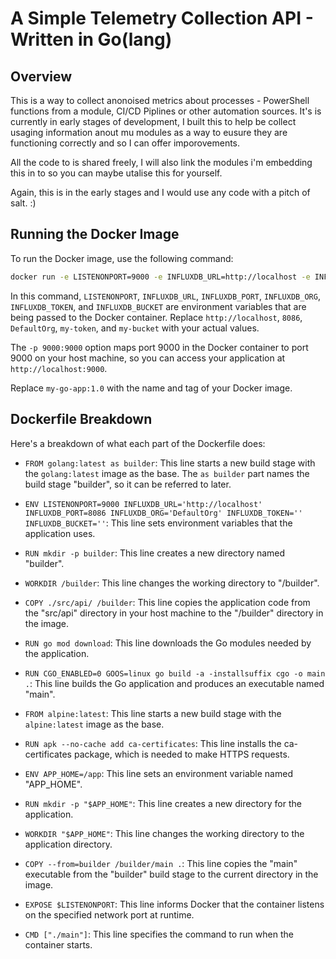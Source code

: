 # A Simple Telemetry Collection API - Written in Go(lang)

## Overview
This is a way to collect anonoised metrics about processes - PowerShell functions from a module, CI/CD Piplines or other automation sources. 
It's is currently in early stages of development, I built this to help be collect usaging information anout mu modules as a way to eusure they are functioning correctly and so I can offer imporovements. 

All the code to is shared freely, I will also link the modules i'm embedding this in to so you can maybe utalise this for yourself. 

Again, this is in the early stages and I would use any code with a pitch of salt. :)

## Running the Docker Image

To run the Docker image, use the following command:

```bash
docker run -e LISTENONPORT=9000 -e INFLUXDB_URL=http://localhost -e INFLUXDB_PORT=8086 -e INFLUXDB_ORG=DefaultOrg -e INFLUXDB_TOKEN=my-token -e INFLUXDB_BUCKET=my-bucket -p 9000:9000 my-go-app:1.0
```

In this command, `LISTENONPORT`, `INFLUXDB_URL`, `INFLUXDB_PORT`, `INFLUXDB_ORG`, `INFLUXDB_TOKEN`, and `INFLUXDB_BUCKET` are environment variables that are being passed to the Docker container. Replace `http://localhost`, `8086`, `DefaultOrg`, `my-token`, and `my-bucket` with your actual values.

The `-p 9000:9000` option maps port 9000 in the Docker container to port 9000 on your host machine, so you can access your application at `http://localhost:9000`.

Replace `my-go-app:1.0` with the name and tag of your Docker image.

## Dockerfile Breakdown

Here's a breakdown of what each part of the Dockerfile does:

- `FROM golang:latest as builder`: This line starts a new build stage with the `golang:latest` image as the base. The `as builder` part names the build stage "builder", so it can be referred to later.

- `ENV LISTENONPORT=9000 INFLUXDB_URL='http://localhost' INFLUXDB_PORT=8086 INFLUXDB_ORG='DefaultOrg' INFLUXDB_TOKEN='' INFLUXDB_BUCKET=''`: This line sets environment variables that the application uses.

- `RUN mkdir -p builder`: This line creates a new directory named "builder".

- `WORKDIR /builder`: This line changes the working directory to "/builder".

- `COPY ./src/api/ /builder`: This line copies the application code from the "src/api" directory in your host machine to the "/builder" directory in the image.

- `RUN go mod download`: This line downloads the Go modules needed by the application.

- `RUN CGO_ENABLED=0 GOOS=linux go build -a -installsuffix cgo -o main .`: This line builds the Go application and produces an executable named "main".

- `FROM alpine:latest`: This line starts a new build stage with the `alpine:latest` image as the base.

- `RUN apk --no-cache add ca-certificates`: This line installs the ca-certificates package, which is needed to make HTTPS requests.

- `ENV APP_HOME=/app`: This line sets an environment variable named "APP_HOME".

- `RUN mkdir -p "$APP_HOME"`: This line creates a new directory for the application.

- `WORKDIR "$APP_HOME"`: This line changes the working directory to the application directory.

- `COPY --from=builder /builder/main .`: This line copies the "main" executable from the "builder" build stage to the current directory in the image.

- `EXPOSE $LISTENONPORT`: This line informs Docker that the container listens on the specified network port at runtime.

- `CMD ["./main"]`: This line specifies the command to run when the container starts.